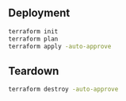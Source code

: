 ## Deployment

```sh
terraform init
terraform plan
terraform apply -auto-approve
```

## Teardown

```sh
terraform destroy -auto-approve
```
